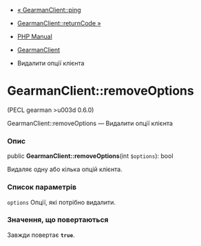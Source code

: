 - [« GearmanClient::ping](gearmanclient.ping.md)
- [GearmanClient::returnCode »](gearmanclient.returncode.md)

- [PHP Manual](index.md)
- [GearmanClient](class.gearmanclient.md)
- Видалити опції клієнта

# GearmanClient::removeOptions

(PECL gearman \>u003d 0.6.0)

GearmanClient::removeOptions — Видалити опції клієнта

### Опис

public **GearmanClient::removeOptions**(int `$options`): bool

Видаляє одну або кілька опцій клієнта.

### Список параметрів

`options`
Опції, які потрібно видалити.

### Значення, що повертаються

Завжди повертає **`true`**.
